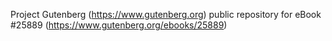 Project Gutenberg (https://www.gutenberg.org) public repository for eBook #25889 (https://www.gutenberg.org/ebooks/25889)
